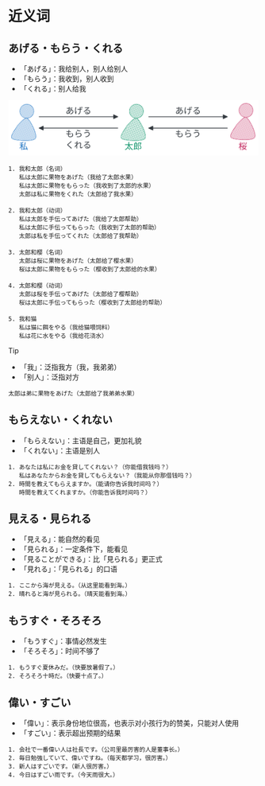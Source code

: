 # 近义词

## あげる・もらう・くれる

- 「あげる」：我给别人，别人给别人
- 「もらう」：我收到，别人收到
- 「くれる」：别人给我

![give](../../imgs/give.svg)

```
1. 我和太郎（名词）
   私は太郎に果物をあげた（我给了太郎水果）
   私は太郎に果物をもらった（我收到了太郎的水果）
   太郎は私に果物をくれた（太郎给了我水果）

2. 我和太郎（动词）
   私は太郎を手伝ってあげた（我给了太郎帮助）
   私は太郎に手伝ってもらった（我收到了太郎的帮助）
   太郎は私を手伝ってくれた（太郎给了我帮助）

3. 太郎和樱（名词）
   太郎は桜に果物をあげた（太郎给了樱水果）
   桜は太郎に果物をもらった（樱收到了太郎给的水果）

4. 太郎和樱（动词）
   太郎は桜を手伝ってあげた（太郎给了樱帮助）
   桜は太郎に手伝ってもらった（樱收到了太郎给的帮助）

5. 我和猫
   私は猫に餌をやる（我给猫喂饲料）
   私は花に水をやる（我给花浇水）
```

> [!TIP]
>
> - 「我」：泛指我方（我，我弟弟）
> - 「别人」：泛指对方
>
> ```
> 太郎は弟に果物をあげた（太郎给了我弟弟水果）
> ```

## もらえない・くれない

- 「もらえない」：主语是自己，更加礼貌
- 「くれない」：主语是别人

```
1. あなたは私にお金を貸してくれない？（你能借我钱吗？）
   私はあなたからお金を貸してもらえない？（我能从你那借钱吗？）
2. 時間を教えてもらえますか。（能请你告诉我时间吗？）
   時間を教えてくれますか。（你能告诉我时间吗？）
```

## 見える・見られる

- 「見える」：能自然的看见
- 「見られる」：一定条件下，能看见
- 「見ることができる」：比「見られる」更正式
- 「見れる」：「見られる」的口语

```
1. ここから海が見える。（从这里能看到海。）
2. 晴れると海が見られる。（晴天能看到海。）
```

## もうすぐ・そろそろ

- 「もうすぐ」：事情必然发生
- 「そろそろ」：时间不够了

```
1. もうすぐ夏休みだ。（快要放暑假了。）
2. そろそろ十時だ。（快要十点了。）
```

## 偉い・すごい

- 「偉い」：表示身份地位很高，也表示对小孩行为的赞美，只能对人使用
- 「すごい」：表示超出预期的结果

```
1. 会社で一番偉い人は社長です。（公司里最厉害的人是董事长。）
2. 毎日勉強していて、偉いですね。（每天都学习，很厉害。）
3. 新人はすごいです。（新人很厉害。）
4. 今日はすごい雨です。（今天雨很大。）
```
